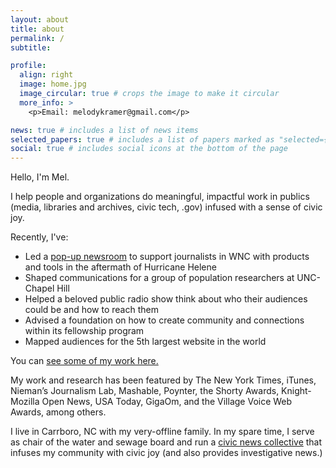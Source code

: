 ```yaml
---
layout: about
title: about
permalink: /
subtitle: 

profile:
  align: right
  image: home.jpg
  image_circular: true # crops the image to make it circular
  more_info: >
    <p>Email: melodykramer@gmail.com</p>

news: true # includes a list of news items
selected_papers: true # includes a list of papers marked as "selected={true}"
social: true # includes social icons at the bottom of the page
---
```


Hello, I'm Mel. 

I help people and organizations do meaningful, impactful work in publics (media, libraries and archives, civic tech, .gov) infused with a sense of civic joy.

Recently, I've:

- Led a [pop-up newsroom](https://wnclocalnews.com) to support journalists in WNC with products and tools in the aftermath of Hurricane Helene
- Shaped communications for a group of population researchers at UNC-Chapel Hill
- Helped a beloved public radio show think about who their audiences could be and how to reach them
- Advised a foundation on how to create community and connections within its fellowship program
- Mapped audiences for the 5th largest website in the world

You can [see some of my work here.](https://melodykramer.github.io/projects/)

My work and research has been featured by The New York Times, iTunes, Nieman’s Journalism Lab, Mashable, Poynter, the Shorty Awards, Knight-Mozilla Open News, USA Today, GigaOm, and the Village Voice Web Awards, among others. 

I live in Carrboro, NC with my very-offline family. In my spare time, I serve as chair of the water and sewage board and run a [civic news collective](https://www.triangleblogblog.com) that infuses my community with civic joy (and also provides investigative news.)
